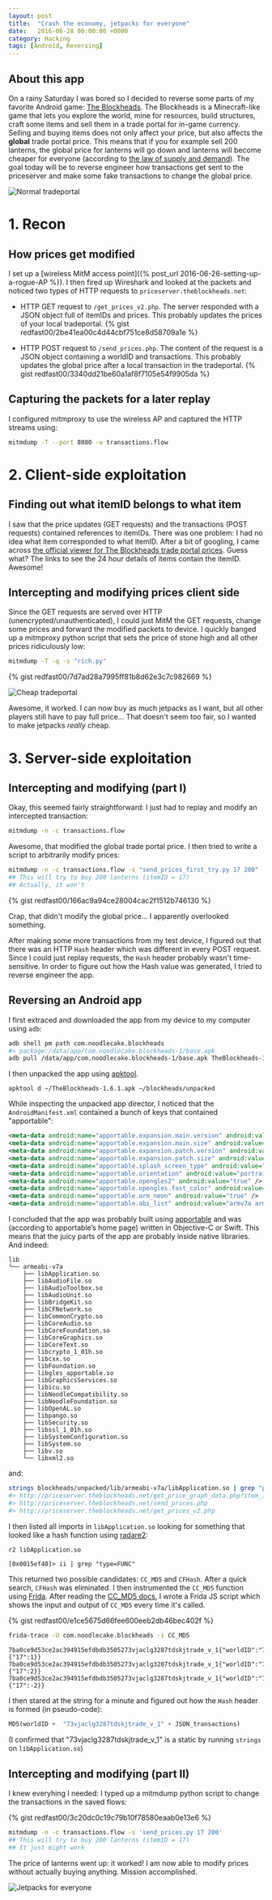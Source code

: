 ```yaml
---
layout: post
title:  "Crash the economy, jetpacks for everyone"
date:   2016-06-28 00:00:00 +0000
category: Hacking
tags: [Android, Reversing]
---
```

## About this app
On a rainy Saturday I was bored so I decided to reverse some parts of my favorite Android game: [The Blockheads](https://play.google.com/store/apps/details?id=com.noodlecake.blockheads).
The Blockheads is a Minecraft-like game that lets you explore the world, mine for resources, build structures, craft some items and sell them in a trade portal for in-game currency.
Selling and buying items does not only affect your price, but also affects the **global** trade portal price.
This means that if you for example sell 200 lanterns, the global price for lanterns will go down and lanterns will become cheaper for everyone (according to
[the law of supply and demand](https://en.wikipedia.org/wiki/Supply_and_demand)).
The goal today will be to reverse engineer how transactions get sent to the priceserver and make some fake transactions to change the global price.

![Normal tradeportal](/assets/images/tradeportal_normal.min.png)

# 1. Recon

## How prices get modified
I set up a [wireless MitM access point]({% post_url 2016-06-26-setting-up-a-rogue-AP %}).
I then fired up Wireshark and looked at the packets and noticed two types of HTTP requests to `priceserver.theblockheads.net`:

+ HTTP GET request to `/get_prices_v2.php`. The server responded with a JSON object full of itemIDs and prices.
  This probably updates the prices of your local tradeportal.
{% gist redfast00/2be41ea00c4d44cbf751ce8d58709a1e %}

+ HTTP POST request to `/send_prices.php`. The content of the request is a JSON object containing a worldID and transactions.
  This probably updates the global price after a local transaction in the tradeportal.
{% gist redfast00/3340dd21be60a1af8f7105e54f9905da %}

## Capturing the packets for a later replay
I configured mitmproxy to use the wireless AP and captured the HTTP streams using:

```bash
mitmdump -T --port 8080 -w transactions.flow
```

# 2. Client-side exploitation

## Finding out what itemID belongs to what item
I saw that the price updates (GET requests) and the transactions (POST requests) contained references to itemIDs.
There was one problem: I had no idea what item corresponded to what itemID. After a bit of googling, I came across
[the official viewer for The Blockheads trade portal prices](http://blockmarket.theblockheads.net/). Guess what? The links to see the 24 hour details of items contain the itemID. Awesome!

## Intercepting and modifying prices client side
Since the GET requests are served over HTTP (unencrypted/unauthenticated), I could just MitM the GET requests,
change some prices and forward the modified packets to device. I quickly banged up a mitmproxy python script that sets the price of stone
high and all other prices ridiculously low:

```bash
mitmdump -T -q -s "rich.py"
```

{% gist redfast00/7d7ad28a7995ff81b8d62e3c7c982669 %}

![Cheap tradeportal](/assets/images/tradeportal_cheap.min.png)

Awesome, it worked. I can now buy as much jetpacks as I want, but all other players still have to pay full price...
That doesn't seem too fair, so I wanted to make jetpacks *really* cheap.

# 3. Server-side exploitation

## Intercepting and modifying (part I)
Okay, this seemed fairly straightforward: I just had to replay and modify an intercepted transaction:

```bash
mitmdump -n -c transactions.flow
```

Awesome, that modified the global trade portal price. I then tried to write a script to arbitrarily modify prices:

```bash
mitmdump -n -c transactions.flow -s "send_prices_first_try.py 17 200"
## This will try to buy 200 lanterns (itemID = 17)
## Actually, it won't
```

{% gist redfast00/166ac9a94ce28004cac2f1512b746130 %}

Crap, that didn't modify the global price... I apparently overlooked something.

After making some more transactions from my test device, I figured out that there was an HTTP `Hash`
header which was different in every POST request. Since I could just replay requests, the `Hash` header probably wasn't time-sensitive.
In order to figure out how the Hash value was generated, I tried to reverse engineer the app.

## Reversing an Android app
I first extraced and downloaded the app from my device to my computer using `adb`:

```bash
adb shell pm path com.noodlecake.blockheads
#> package:/data/app/com.noodlecake.blockheads-1/base.apk
adb pull /data/app/com.noodlecake.blockheads-1/base.apk TheBlockheads-1.6.1.apk
```
I then unpacked the app using [apktool](http://ibotpeaches.github.io/Apktool/).

```
apktool d ~/TheBlockheads-1.6.1.apk ~/blockheads/unpacked
```

While inspecting the unpacked app director, I noticed that the `AndroidManifest.xml`
contained a bunch of keys that contained "apportable":

```xml
<meta-data android:name="apportable.expansion.main.version" android:value="1452614214" />
<meta-data android:name="apportable.expansion.main.size" android:value="63343672" />
<meta-data android:name="apportable.expansion.patch.version" android:value="0" />
<meta-data android:name="apportable.expansion.patch.size" android:value="0" />
<meta-data android:name="apportable.splash_screen_type" android:value="letterbox" />
<meta-data android:name="apportable.orientation" android:value="portrait" />
<meta-data android:name="apportable.opengles2" android:value="true" />
<meta-data android:name="apportable.opengles.fast_color" android:value="true" />
<meta-data android:name="apportable.arm_neon" android:value="true" />
<meta-data android:name="apportable.abi_list" android:value="armv7a armv7a-neon" />
```

I concluded that the app was probably built using [apportable](http://www.apportable.com/) and was
(according to apportable’s home page) written in Objective-C or Swift.
This means that the juicy parts of the app are probably inside native libraries. And indeed:

```
lib
└── armeabi-v7a
    ├── libApplication.so
    ├── libAudioFile.so
    ├── libAudioToolbox.so
    ├── libAudioUnit.so
    ├── libBridgeKit.so
    ├── libCFNetwork.so
    ├── libCommonCrypto.so
    ├── libCoreAudio.so
    ├── libCoreFoundation.so
    ├── libCoreGraphics.so
    ├── libCoreText.so
    ├── libcrypto_1_01h.so
    ├── libcxx.so
    ├── libFoundation.so
    ├── libgles_apportable.so
    ├── libGraphicsServices.so
    ├── libicu.so
    ├── libNoodleCompatibility.so
    ├── libNoodleFoundation.so
    ├── libOpenAL.so
    ├── libpango.so
    ├── libSecurity.so
    ├── libssl_1_01h.so
    ├── libSystemConfiguration.so
    ├── libSystem.so
    ├── libv.so
    └── libxml2.so
```

and:

```bash
strings blockheads/unpacked/lib/armeabi-v7a/libApplication.so | grep "priceserver"
#> http://priceserver.theblockheads.net/get_price_graph_data.php?item_id=%d
#> http://priceserver.theblockheads.net/send_prices.php
#> http://priceserver.theblockheads.net/get_prices_v2.php
```

I then listed all imports in `libApplication.so` looking for something that looked like a hash function using [radare2](http://radare.org/r/):

```bash
r2 libApplication.so
```

```
[0x0015ef40]> ii | grep "type=FUNC"
```

This returned two possible candidates: `CC_MD5` and `CFHash`. After a quick search, `CFHash` was eliminated.
I then instrumented the `CC_MD5` function using [Frida](http://frida.re). After reading the [CC_MD5 docs](https://developer.apple.com/library/ios/documentation/System/Conceptual/ManPages_iPhoneOS/man3/CC_MD5.3cc.html), I wrote a Frida JS script which shows the input and output of `CC_MD5` every time it's called.

{% gist redfast00/e1ce5675d66fee600eeb2db46bec402f %}

```bash
frida-trace -U com.noodlecake.blockheads -i CC_MD5
```

```
7ba0ce9d53ce2ac394915efdbdb3505273vjaclg3287tdskjtrade_v_1{"worldID":"7ba0ce9d53ce2ac394915efdbdb35052","transactions":{"17":1}}
7ba0ce9d53ce2ac394915efdbdb3505273vjaclg3287tdskjtrade_v_1{"worldID":"7ba0ce9d53ce2ac394915efdbdb35052","transactions":{"17":2}}
7ba0ce9d53ce2ac394915efdbdb3505273vjaclg3287tdskjtrade_v_1{"worldID":"7ba0ce9d53ce2ac394915efdbdb35052","transactions":{"17":-2}}
```

I then stared at the string for a minute and figured out how the `Hash` header is formed (in pseudo-code):

```python
MD5(worldID +  "73vjaclg3287tdskjtrade_v_1" + JSON_transactions)
```

(I confirmed that "73vjaclg3287tdskjtrade_v_1" is a static by running `strings` on `libApplication.so`)

## Intercepting and modifying (part II)
I knew everyhing I needed: I typed up a mitmdump python script to change the transactions in the saved flows:

{% gist redfast00/3c20dc0c19c79b10f78580eaab0e13e6 %}

```bash
mitmdump -n -c transactions.flow -s 'send_prices.py 17 200'
## This will try to buy 200 lanterns (itemID = 17)
## It just might work
```

The price of lanterns went up: it worked! I am now able to modify prices without actually buying anything. Mission accomplished.

![Jetpacks for everyone](/assets/images/oprah_giving.min.jpg)
